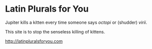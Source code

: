 Latin Plurals for You
=====================

Jupiter kills a kitten every time someone says *octopi* or (shudder) *virii*.

This site is to stop the senseless killing of kittens.

http://latinpluralsforyou.com